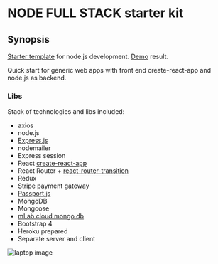 # NODE FULL STACK starter kit
## Synopsis
[Starter template](https://www.upwork.com/fl/olegtsibulnik)  for node.js development.
[Demo](https://quiet-basin-37027.herokuapp.com/) result.

Quick start for generic web apps with front end create-react-app and node.js as backend.

### Libs
Stack of technologies and libs included:
- axios
- node.js
- [Express.js](https://expressjs.com/)
- nodemailer
- Express session
- React [create-react-app](https://github.com/facebookincubator/create-react-app)
- React Router + [react-router-transition](https://github.com/maisano/react-router-transition)
- Redux
- Stripe payment gateway
- [Passport.js](http://www.passportjs.org/)
- MongoDB
- Mongoose
- [mLab cloud mongo db](https://mlab.com/)
- Bootstrap 4
- Heroku prepared
- Separate server and client

![laptop image](http://billwebstudio.com/projects/_webdev/images/laptop-image.png)
